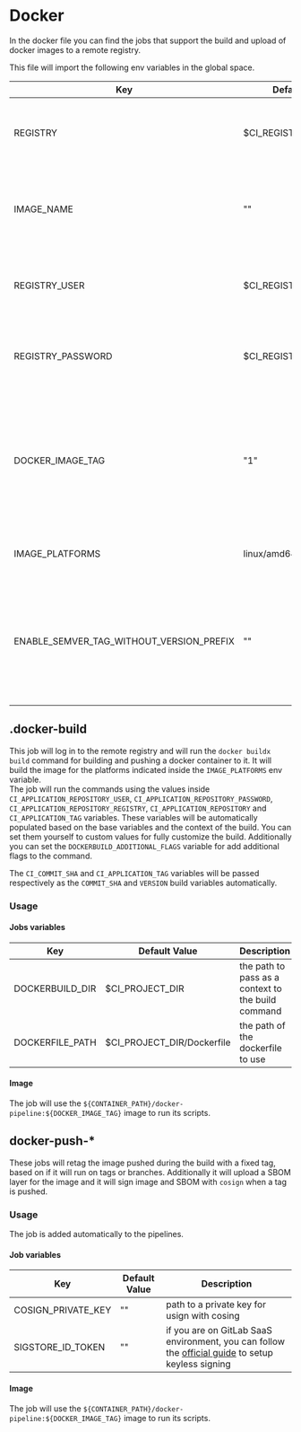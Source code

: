 # Docker

In the docker file you can find the jobs that support the build and upload of docker images to a remote registry.

This file will import the following env variables in the global space.

| Key | Default Value | Description  |
| --- | --- | --- |
| REGISTRY | $CI_REGISTRY | the remote registry where to evenutally upload the image |
| IMAGE_NAME | "" | the image name to use if the remote registry is not the GitLab one |
| REGISTRY_USER | $CI_REGISTRY_USER | username of the user that will upload the image to the registry |
| REGISTRY_PASSWORD | $CI_REGISTRY_PASSWORD | password of the user that will upload the image to the registry |
| DOCKER_IMAGE_TAG | "1" | the golang version of the image where to run the scripts, we will always use the latest docker version available |
| IMAGE_PLATFORMS | linux/amd64,linux/arm64 | defualt platforms to build the image |
| ENABLE_SEMVER_TAG_WITHOUT_VERSION_PREFIX | "" | setting this variable to "1" or "true" will remove the `v` prefix from the docker tag if it is a valid semver |

## .docker-build

This job will log in to the remote registry and will run the `docker buildx build` command for building and pushing a
docker container to it. It will build the image for the platforms indicated inside the `IMAGE_PLATFORMS` env variable.  
The job will run the commands using the values inside `CI_APPLICATION_REPOSITORY_USER`,
`CI_APPLICATION_REPOSITORY_PASSWORD`, `CI_APPLICATION_REPOSITORY_REGISTRY`, `CI_APPLICATION_REPOSITORY` and
`CI_APPLICATION_TAG` variables. These variables will be automatically populated based on the base variables and the
context of the build. You can set them yourself to custom values for fully customize the build.
Additionally you can set the `DOCKERBUILD_ADDITIONAL_FLAGS` variable for add additional flags to the command.

The `CI_COMMIT_SHA` and `CI_APPLICATION_TAG` variables will be passed respectively as the `COMMIT_SHA` and `VERSION`
build variables automatically.

### Usage

#### Jobs variables

| Key | Default Value | Description  |
| --- | --- | --- |
| DOCKERBUILD_DIR | $CI_PROJECT_DIR | the path to pass as a context to the build command |
| DOCKERFILE_PATH | $CI_PROJECT_DIR/Dockerfile | the path of the dockerfile to use |

#### Image

The job will use the `${CONTAINER_PATH}/docker-pipeline:${DOCKER_IMAGE_TAG}` image to run its scripts.

## docker-push-*

These jobs will retag the image pushed during the build with a fixed tag, based on if it will run on tags or branches.
Additionally it will upload a SBOM layer for the image and it will sign image and SBOM with `cosign` when a tag is
pushed.

### Usage

The job is added automatically to the pipelines.

#### Job variables

| Key | Default Value | Description  |
| --- | --- | --- |
| COSIGN_PRIVATE_KEY | "" | path to a private key for usign with cosing |
| SIGSTORE_ID_TOKEN | "" | if you are on GitLab SaaS environment, you can follow the [official guide] to setup keyless signing |

#### Image

The job will use the `${CONTAINER_PATH}/docker-pipeline:${DOCKER_IMAGE_TAG}` image to run its scripts.

[official guide]: https://docs.gitlab.com/ee/ci/yaml/signing_examples.html (GitLab documentation on keyless signing)

